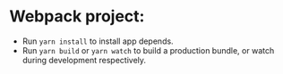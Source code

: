# Webpack project:
* Run `yarn install` to install app depends.
* Run `yarn build` or `yarn watch` to build a production bundle, or watch during development respectively.

